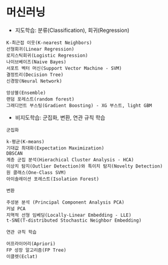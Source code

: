 # 머신러닝

* 지도학습: 분류(Classification), 회귀(Regression)

```
K-최근접 이웃(K-nearest Neighbors)
선형회귀(Linear Regression)
로지스틱회귀(Logistic Regression)
나이브베이즈(Naive Bayes)
서포트 벡터 머신(Support Vector Machine - SVM)
결정트리(Decision Tree)
신경망(Neural Network)
```

```
앙상블(Ensemble)
랜덤 포레스트(random forest)
그래디언트 부스팅(Gradient Boosting) - XG 부스트, light GBM
```

* 비지도학습: 군집화, 변환, 연관 규칙 학습

`군집화`

```
k-평균(K-means)
기대값 최대화(Expectation Maximization)
DBSCAN
계층 군집 분석(Hierachical Cluster Analysis - HCA)
이상치 탐지(Outlier Detection)와 특이치 탐지(Novelty Detection)
원 클래스(One-Class SVM)
아이솔레이션 포레스트(Isolation Forest)
```

`변환`

```
주성분 분석 (Principal Component Analysis PCA)
커널 PCA
지역적 선형 임베딩(Locally-Linear Embedding - LLE)
t-SNE(T-distributed Stochastic Neighbor Embedding)
```

`연관 규칙 학습`

```
어프라이어리(Apriori)
FP 성장 알고리즘(FP Tree)
이클렛(Eclat)
```